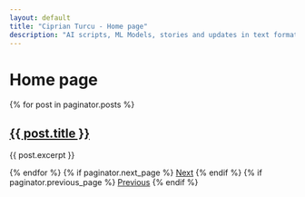 ```yaml
---
layout: default
title: "Ciprian Turcu - Home page"
description: "AI scripts, ML Models, stories and updates in text format."
---
```


<h1>Home page</h1>
<!-- All posts -->
{% for post in paginator.posts %}

  <h2><a href="{{ post.url }}">{{ post.title }}</a></h2>
  <p>{{ post.excerpt }}</p>
{% endfor %}
<!-- navigation -->
{% if paginator.next_page %}
  <a href="{{ paginator.next_page_path }}">Next</a>
{% endif %}
{% if paginator.previous_page %}
  <a href="{{ paginator.previous_page_path }}">Previous</a>
{% endif %}
